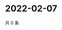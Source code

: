 # 2022-02-07

共 0 条

<!-- BEGIN WEIBO -->
<!-- 最后更新时间 Mon Feb 07 2022 08:32:56 GMT+0800 (China Standard Time) -->

<!-- END WEIBO -->
